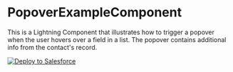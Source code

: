 # PopoverExampleComponent

This is a Lightning Component that illustrates how to trigger a popover when the user hovers over a field in a list. The popover contains additional info from the contact's record.



<a href="https://githubsfdeploy.herokuapp.com?owner=garazi&repo=PopoverExampleComponent">
  <img alt="Deploy to Salesforce"
       src="https://raw.githubusercontent.com/afawcett/githubsfdeploy/master/deploy.png">
</a>
